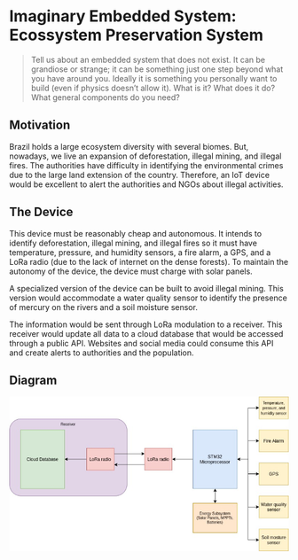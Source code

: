 # Imaginary Embedded System: Ecossystem Preservation System

> Tell us about an embedded system that does not exist. It can be grandiose or strange; it can be something just one step beyond what you have around you. Ideally it is something you
personally want to build (even if physics doesn’t allow it). What is it? What does it do? What
general components do you need?

## Motivation

Brazil holds a large ecosystem diversity with several biomes. But, nowadays, we live an expansion of deforestation, illegal mining, and illegal fires.  The authorities have difficulty in identifying the environmental crimes due to the large land extension of the country. Therefore, an IoT device would be excellent to alert the authorities and NGOs about illegal activities.

## The Device

This device must be reasonably cheap and autonomous. It intends to identify deforestation, illegal mining, and illegal fires so it must have temperature, pressure, and humidity sensors, a fire alarm, a GPS, and a LoRa radio (due to the lack of internet on the dense forests). To maintain the autonomy of the device, the device must charge with solar panels. 

A specialized version of the device can be built to avoid illegal mining. This version would accommodate a water quality sensor to identify the presence of mercury on the rivers and a soil moisture sensor.

The information would be sent through LoRa modulation to a receiver. This receiver would update all data to a cloud database that would be accessed through a public API. Websites and social media could consume this API and create alerts to authorities and the population.

## Diagram

![Lesson1.jpg](../Resources/Lesson1.jpg)
